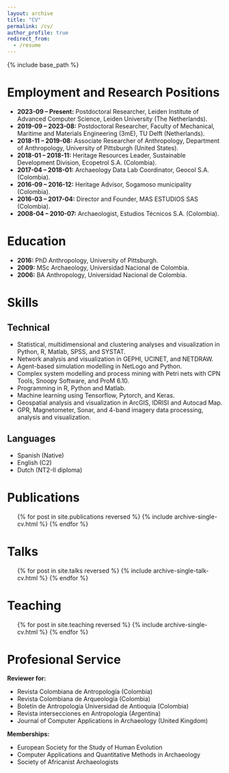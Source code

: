 ```yaml
---
layout: archive
title: "CV"
permalink: /cv/
author_profile: true
redirect_from:
  - /resume
---
```


{% include base_path %}

Employment and Research Positions
======
* **2023-09 – Present:** Postdoctoral Researcher, Leiden Institute of Advanced Computer Science, Leiden University (The Netherlands).
* **2019-09 – 2023-08:** Postdoctoral Researcher, Faculty of Mechanical, Maritime and Materials Engineering (3mE), TU Delft (Netherlands).
* **2018-11 – 2019-08:** Associate Researcher of Anthropology, Department of Anthropology, University of Pittsburgh (United States).
* **2018-01 – 2018-11:** Heritage Resources Leader, Sustainable Development Division, Ecopetrol S.A. (Colombia).
* **2017-04 – 2018-01:** Archaeology Data Lab Coordinator, Geocol S.A. (Colombia).
* **2016-09 – 2016-12:** Heritage Advisor, Sogamoso municipality (Colombia).
* **2016-03 – 2017-04:** Director and Founder, MAS ESTUDIOS SAS (Colombia).
* **2008-04 – 2010-07:** Archaeologist, Estudios Técnicos S.A. (Colombia).


Education
======
* **2016:** PhD Anthropology, University of Pittsburgh.
* **2009:** MSc Archaeology, Universidad Nacional de Colombia.
* **2006:** BA Anthropology, Universidad Nacional de Colombia.


Skills
======
## Technical
* Statistical, multidimensional and clustering analyses and visualization in Python, R, Matlab, SPSS, and SYSTAT.
* Network analysis and visualization in GEPHI, UCINET, and NETDRAW.
* Agent-based simulation modelling in NetLogo and Python.
* Complex system modelling and process mining with Petri nets with CPN Tools, Snoopy Software, and ProM 6.10.
* Programming in R, Python and Matlab.
* Machine learning using Tensorflow, Pytorch, and Keras.
* Geospatial analysis and visualization in ArcGIS, IDRISI and Autocad Map.
* GPR, Magnetometer, Sonar, and 4-band imagery data processing, analysis and visualization.

## Languages
* Spanish (Native)
* English (C2)
* Dutch (NT2-II diploma)


Publications
======
  <ul>{% for post in site.publications reversed %}
    {% include archive-single-cv.html %}
  {% endfor %}</ul>
  
Talks
======
  <ul>{% for post in site.talks reversed %}
    {% include archive-single-talk-cv.html  %}
  {% endfor %}</ul>
  
Teaching
======
  <ul>{% for post in site.teaching reversed %}
    {% include archive-single-cv.html %}
  {% endfor %}</ul>
  
Profesional Service
======
**Reviewer for:**

* Revista Colombiana de Antropología (Colombia)
* Revista Colombiana de Arqueología (Colombia)
* Boletín de Antropología Universidad de Antioquia (Colombia)
* Revista intersecciones en Antropología (Argentina)
* Journal of Computer Applications in Archaeology (United Kingdom)

**Memberships:**

* European Society for the Study of Human Evolution
* Computer Applications and Quantitative Methods in Archaeology
* Society of Africanist Archaeologists
